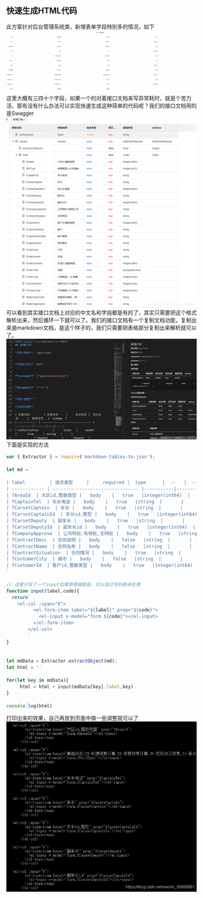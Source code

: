 ## 快速生成HTML代码
此方案针对后台管理系统类，新增表单字段特别多的情况，如下
![效果](img/form.png)
这里大概有三四十个字段，如果一个的对着接口文档来写异常耗时，就是个苦力活，那有没有什么办法可以实现快速生成这种简单的代码呢？我们的接口文档用的是Swagger
![接口文档](img/swagger.png)
可以看到其实接口文档上对应的中文名和字段都是有的了，其实只需要把这个格式解析出来，然后循环一下就可以了。我们的接口文档有一个复制文档功能，复制出来是markdown文档，是这个样子的，我们只需要把表格部分复制出来解析就可以了。
![md文件](img/md.png)
下面是实现的方法
```javascript
var { Extractor } = require('markdown-tables-to-json');

let md = `

| label         | 请求类型     |     required |  type      |  --   |  --  |
| ------------ | -------------------------------- |-----------|--------|----|--- |
| fAreaId  | 大区id,整数类型 |   body    |   true   |integer(int64)  |       |
| fCaptainTel  | 车长电话 |   body    |   true   |string  |       |
| fCarsetCaptain  | 车长 |   body    |   true   |string  |       |
| fCarsetCaptainId  | 车长id,整型 |   body    |   true   |integer(int64)  |       |
| fCarsetDeputy  | 副车长 |   body    |   true   |string  |       |
| fCarsetDeputyId  | 副车长id |   body    |   true   |integer(int64)  |       |
| fCompanyApprove  | 公司特批:有特批,无特批 |   body    |   true   |string  |       |
| fContractDesc  | 合同说明 |   body    |   false   |string  |       |
| fContractName  | 合同名称 |   body    |   false   |string  |       |
| fContractSituation  | 合同情况 |   body    |   true   |string  |       |
| fCustomerCity  | 城市 |   body    |   false   |string  |       |
| fCustomerId  | 客户id,整数类型 |   body    |   true   |integer(int64)  |       |
`

// 这里只写了一个input如果想更细致些，可以自己写判断来处理
function input(label,code){
  return`
    <el-col :span="6">
          <el-form-item label="${label}" prop="${code}">
            <el-input v-model="form.${code}"></el-input>
          </el-form-item>
        </el-col>
        `
}


let mdData = Extractor.extractObject(md);
let html = ''

for(let key in mdData){
	 html = html + input(mdData[key].label,key)
}

console.log(html)
```
打印出来的效果，自己再放到页面中做一些调整就可以了
![cdm效果](img/cmd.png)
